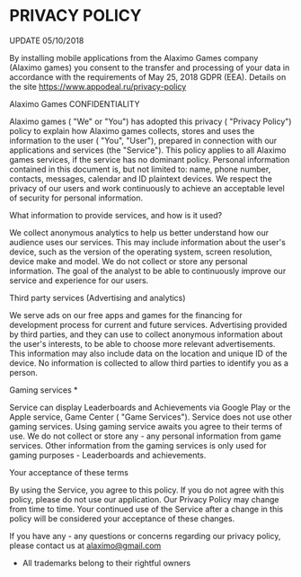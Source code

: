 # PRIVACY POLICY

UPDATE 05/10/2018

By installing mobile applications from the Alaximo Games company (Alaximo games) you consent to the transfer and processing of your data in accordance with the requirements of May 25, 2018 GDPR (EEA). Details on the site https://www.appodeal.ru/privacy-policy

Alaximo Games CONFIDENTIALITY

Alaximo games ( "We" or "You") has adopted this privacy ( "Privacy Policy") policy to explain how Alaximo games collects, stores and uses the information to the user ( "You", "User"), prepared in connection with our applications and services (the "Service"). This policy applies to all Alaximo games services, if the service has no dominant policy. Personal information contained in this document is, but not limited to: name, phone number, contacts, messages, calendar and ID plaintext devices. We respect the privacy of our users and work continuously to achieve an acceptable level of security for personal information.

What information to provide services, and how is it used?

We collect anonymous analytics to help us better understand how our audience uses our services. This may include information about the user's device, such as the version of the operating system, screen resolution, device make and model. We do not collect or store any personal information. The goal of the analyst to be able to continuously improve our service and experience for our users.

Third party services (Advertising and analytics)

We serve ads on our free apps and games for the financing for development process for current and future services. Advertising provided by third parties, and they can use to collect anonymous information about the user's interests, to be able to choose more relevant advertisements. This information may also include data on the location and unique ID of the device. No information is collected to allow third parties to identify you as a person.

Gaming services *

Service can display Leaderboards and Achievements via Google Play or the Apple service, Game Center ( "Game Services"). Service does not use other gaming services. Using gaming service awaits you agree to their terms of use. We do not collect or store any - any personal information from game services.
Other information from the gaming services is only used for gaming purposes - Leaderboards and achievements.

Your acceptance of these terms

By using the Service, you agree to this policy. If you do not agree with this policy, please do not use our application. Our Privacy Policy may change from time to time. Your continued use of the Service after a change in this policy will be considered your acceptance of these changes.

If you have any - any questions or concerns regarding our privacy policy, please contact us at alaximo@gmail.com

* All trademarks belong to their rightful owners
